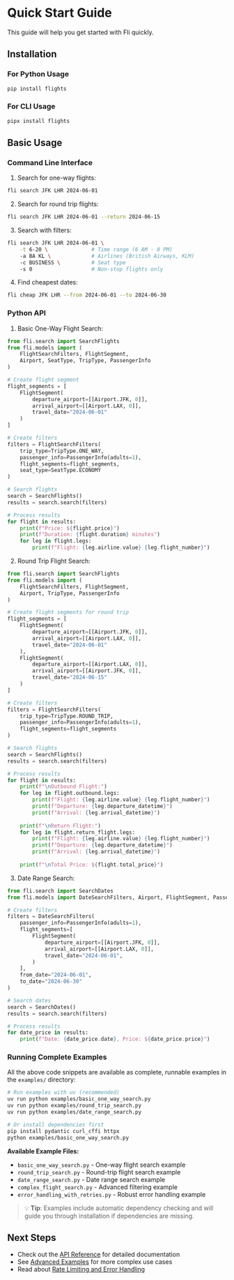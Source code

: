 # Quick Start Guide

This guide will help you get started with Fli quickly.

## Installation

### For Python Usage

```bash
pip install flights
```

### For CLI Usage

```bash
pipx install flights
```

## Basic Usage

### Command Line Interface

1. Search for one-way flights:

```bash
fli search JFK LHR 2024-06-01
```

2. Search for round trip flights:

```bash
fli search JFK LHR 2024-06-01 --return 2024-06-15
```

3. Search with filters:

```bash
fli search JFK LHR 2024-06-01 \
    -t 6-20 \              # Time range (6 AM - 8 PM)
    -a BA KL \             # Airlines (British Airways, KLM)
    -c BUSINESS \          # Seat type
    -s 0                   # Non-stop flights only
```

4. Find cheapest dates:

```bash
fli cheap JFK LHR --from 2024-06-01 --to 2024-06-30
```

### Python API

1. Basic One-Way Flight Search:

```python
from fli.search import SearchFlights
from fli.models import (
    FlightSearchFilters, FlightSegment,
    Airport, SeatType, TripType, PassengerInfo
)

# Create flight segment
flight_segments = [
    FlightSegment(
        departure_airport=[[Airport.JFK, 0]],
        arrival_airport=[[Airport.LAX, 0]],
        travel_date="2024-06-01"
    )
]

# Create filters
filters = FlightSearchFilters(
    trip_type=TripType.ONE_WAY,
    passenger_info=PassengerInfo(adults=1),
    flight_segments=flight_segments,
    seat_type=SeatType.ECONOMY
)

# Search flights
search = SearchFlights()
results = search.search(filters)

# Process results
for flight in results:
    print(f"Price: ${flight.price}")
    print(f"Duration: {flight.duration} minutes")
    for leg in flight.legs:
        print(f"Flight: {leg.airline.value} {leg.flight_number}")
```

2. Round Trip Flight Search:

```python
from fli.search import SearchFlights
from fli.models import (
    FlightSearchFilters, FlightSegment,
    Airport, TripType, PassengerInfo
)

# Create flight segments for round trip
flight_segments = [
    FlightSegment(
        departure_airport=[[Airport.JFK, 0]],
        arrival_airport=[[Airport.LAX, 0]],
        travel_date="2024-06-01"
    ),
    FlightSegment(
        departure_airport=[[Airport.LAX, 0]],
        arrival_airport=[[Airport.JFK, 0]],
        travel_date="2024-06-15"
    )
]

# Create filters
filters = FlightSearchFilters(
    trip_type=TripType.ROUND_TRIP,
    passenger_info=PassengerInfo(adults=1),
    flight_segments=flight_segments
)

# Search flights
search = SearchFlights()
results = search.search(filters)

# Process results
for flight in results:
    print(f"\nOutbound Flight:")
    for leg in flight.outbound.legs:
        print(f"Flight: {leg.airline.value} {leg.flight_number}")
        print(f"Departure: {leg.departure_datetime}")
        print(f"Arrival: {leg.arrival_datetime}")
    
    print(f"\nReturn Flight:")
    for leg in flight.return_flight.legs:
        print(f"Flight: {leg.airline.value} {leg.flight_number}")
        print(f"Departure: {leg.departure_datetime}")
        print(f"Arrival: {leg.arrival_datetime}")
    
    print(f"\nTotal Price: ${flight.total_price}")
```

3. Date Range Search:

```python
from fli.search import SearchDates
from fli.models import DateSearchFilters, Airport, FlightSegment, PassengerInfo

# Create filters
filters = DateSearchFilters(
    passenger_info=PassengerInfo(adults=1),
    flight_segments=[
        FlightSegment(
            departure_airport=[[Airport.JFK, 0]],
            arrival_airport=[[Airport.LAX, 0]],
            travel_date="2024-06-01",
        )
    ],
    from_date="2024-06-01",
    to_date="2024-06-30"
)

# Search dates
search = SearchDates()
results = search.search(filters)

# Process results
for date_price in results:
    print(f"Date: {date_price.date}, Price: ${date_price.price}")
```

### Running Complete Examples

All the above code snippets are available as complete, runnable examples in the `examples/` directory:

```bash
# Run examples with uv (recommended)
uv run python examples/basic_one_way_search.py
uv run python examples/round_trip_search.py
uv run python examples/date_range_search.py

# Or install dependencies first
pip install pydantic curl_cffi httpx
python examples/basic_one_way_search.py
```

**Available Example Files:**

* `basic_one_way_search.py` - One-way flight search example
* `round_trip_search.py` - Round-trip flight search example
* `date_range_search.py` - Date range search example
* `complex_flight_search.py` - Advanced filtering example
* `error_handling_with_retries.py` - Robust error handling example

> 💡 **Tip**: Examples include automatic dependency checking and will guide you through installation if dependencies are missing.

## Next Steps

* Check out the [API Reference](../api/models.md) for detailed documentation
* See [Advanced Examples](../examples/advanced.md) for more complex use cases
* Read about [Rate Limiting and Error Handling](../api/search.md#http-client)
